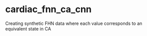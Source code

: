 # cardiac_fnn_ca_cnn
Creating synthetic FHN data where each value corresponds to an equivalent state in CA

